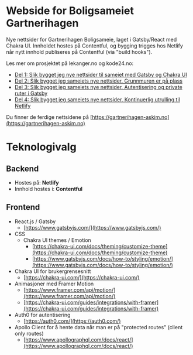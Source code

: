 # Webside for Boligsameiet Gartnerihagen

Nye nettsider for Gartnerihagen Boligsameie, laget i Gatsby/React med Chakra UI. Innholdet hostes på Contentful, og bygging trigges hos Netlify når nytt innhold publiseres på Contentful (via "build hooks").

Les mer om prosjektet på lekanger.no og kode24.no:

- [Del 1: Slik bygget jeg nye nettsider til sameiet med Gatsby og Chakra UI](https://www.lekanger.no/project/del-1-slik-bygget-jeg-nye-nettsider-til-sameiet-med-gatsby-og-chakra-ui)
- [Del 2: Slik bygget jeg sameiets nye nettsider. Grunnmuren er på plass](https://www.lekanger.no/project/del-2-slik-bygget-jeg-sameiets-nye-nettsider-grunnmuren-er-pa-plass)
- [Del 3: Slik bygget jeg sameiets nye nettsider. Autentisering og private ruter i Gatsby](https://www.lekanger.no/project/del-3-slik-bygget-jeg-sameiets-nye-nettsider-autentisering-og-private-ruter-i-gatsby)
- [Del 4: Slik bygget jeg sameiets nye nettsider. Kontinuerlig utrulling til Netlify](https://www.lekanger.no/project/del-4-slik-bygget-jeg-sameiets-nye-nettsider-kontinuerlig-utrulling-til-netlify)

Du finner de ferdige nettsidene på [https://gartnerihagen-askim.no](https://gartnerihagen-askim.no)

# Teknologivalg

## Backend

- Hostes på: **Netlify**
- Innhold hostes i: **Contentful**

## Frontend

- React.js / Gatsby
  - [https://www.gatsbyjs.com/](https://www.gatsbyjs.com/)
- CSS
  - Chakra UI themes / Emotion
    - [https://chakra-ui.com/docs/theming/customize-theme](https://chakra-ui.com/docs/theming/customize-theme)
    - [https://www.gatsbyjs.com/docs/how-to/styling/emotion/](https://www.gatsbyjs.com/docs/how-to/styling/emotion/)
- Chakra UI for brukergrensesnitt
  - [https://chakra-ui.com/](https://chakra-ui.com/)
- Animasjoner med Framer Motion
  - [https://www.framer.com/api/motion/](https://www.framer.com/api/motion/)
  - [https://chakra-ui.com/guides/integrations/with-framer](https://chakra-ui.com/guides/integrations/with-framer)
- Auth0 for autentisering
  - [https://auth0.com/](https://auth0.com/)
- Apollo Client for å hente data når man er på "protected routes" (client only routes)
  - [https://www.apollographql.com/docs/react/](https://www.apollographql.com/docs/react/)
